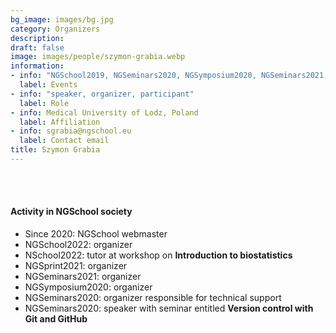 ```yaml
---
bg_image: images/bg.jpg
category: Organizers
description: 
draft: false
image: images/people/szymon-grabia.webp
information:
- info: "NGSchool2019, NGSeminars2020, NGSymposium2020, NGSeminars2021, NGSprint2021, NGSchool2022, NGSymposium2022, NGSchool2023"
  label: Events
- info: "speaker, organizer, participant"
  label: Role
- info: Medical University of Lodz, Poland
  label: Affiliation
- info: sgrabia@ngschool.eu
  label: Contact email
title: Szymon Grabia
---
```




<br>&nbsp;
<br>

#### Activity in NGSchool society
* Since 2020: NGSchool webmaster
* NGSchool2022: organizer
* NSchool2022: tutor at workshop on **Introduction to biostatistics**
* NGSprint2021: organizer
* NGSeminars2021: organizer
* NGSymposium2020: organizer
* NGSeminars2020: organizer responsible for technical support
* NGSeminars2020: speaker with seminar entitled **Version control with Git and GitHub**
